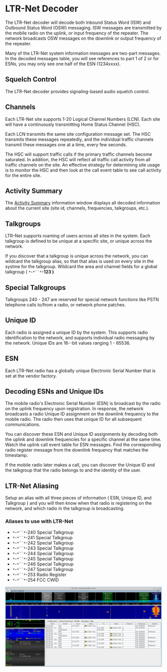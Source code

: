 # LTR-Net Decoder #

The LTR-Net decoder will decode both Inbound Status Word (ISW) and Outbound Status Word (OSW) messaging.  ISW messages are transmitted by the mobile radio on the uplink, or input frequency of the repeater.  The network broadcasts OSW messages on the downlink or output frequency of the repeater.

Many of the LTR-Net system information messages are two-part messages.  In the decoded messages table, you will see references to part 1 of 2 or for ESNs, you may only see one half of the ESN (1234xxxx).

## Squelch Control ##

The LTR-Net decoder provides signaling-based audio squelch control.

## Channels ##

Each LTR-Net site supports 1-20 Logical Channel Numbers (LCN).  Each site will have a continuously transmitting Home Status Channel (HSC).

Each LCN transmits the same site configuration message set.  The HSC transmits these messages repeatedly, and the individual traffic channels transmit these messages one at a time, every few seconds.

The HSC will support traffic calls if the primary traffic channels become saturated.  In addition, the HSC will reflect all traffic call activity from all traffic channels on the site.  An effective strategy for determining site usage is to monitor the HSC and then look at the call event table to see call activity for the entire site.

## Activity Summary ##
The [Activity Summary](ActivitySummary) information window displays all decoded information about the current site (site id, channels, frequencies, talkgroups, etc.).

## Talkgroups ##

LTR-Net supports roaming of users across all sites in the system.  Each talkgroup is defined to be unique at a specific site, or unique across the network.

If you discover that a talkgroup is unique across the network, you can wildcard the talkgroup alias, so that that alias is used on every site in the systme for the talkgroup.  Wildcard the area and channel fields for a global talkgroup ( `*`-`*``*`**-123 )**

## Special Talkgroups ##

Talkgroups 240 - 247 are reserved for special network functions like PSTN telephone calls to/from a radio, or network phone patches.

## Unique ID ##
Each radio is assigned a unique ID by the system.  This supports radio identification to the network, and supports individual radio messaging by the network.  Unique IDs are 16--bit values ranging 1 - 65536.

## ESN ##
Each LTR-Net radio has a globally unique Electronic Serial Number that is set at the vendor factory.

## Decoding ESNs and Unique IDs ##

The mobile radio's Electronic Serial Number (ESN) is broadcast by the radio on the uplink frequency upon registration.  In response, the network broadcasts a radio Unique ID assignment on the downlink frequency to the mobile radio.  The radio then uses that unique ID for all subsequent communications.

You can discover these ESN and Unique ID assignments by decoding both the uplink and downlink frequencies for a specific channel at the same time.  Watch the uplink call event table for ESN messages.  Find the corresponding radio register message from the downlink frequency that matches the timestamp.

If the mobile radio later makes a call, you can discover the Unique ID and the talkgroup that the radio belongs to and the identity of the user.

## LTR-Net Aliasing ##

Setup an alias with all three pieces of information ( ESN, Unique ID,
and Talkgroup ) and you will then know when that radio is registering on the network, and which radio in the talkgroup is broadcasting.

### Aliases to use with LTR-Net ###

  * `*`-`*``*`-240 Special Talkgroup
  * `*`-`*``*`-241 Special Talkgroup
  * `*`-`*``*`-242 Special Talkgroup
  * `*`-`*``*`-243 Special Talkgroup
  * `*`-`*``*`-244 Special Talkgroup
  * `*`-`*``*`-245 Special Talkgroup
  * `*`-`*``*`-246 Special Talkgroup
  * `*`-`*``*`-247 Special Talkgroup
  * `*`-`*``*`-253 Radio Register
  * `*`-`*``*`-254 FCC CWID
  
![](images/ltrnet_decoding.png)
  